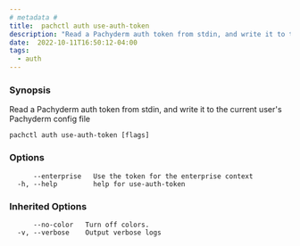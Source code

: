 ```yaml
---
# metadata # 
title:  pachctl auth use-auth-token
description: "Read a Pachyderm auth token from stdin, and write it to the current user's Pachyderm config file"
date:  2022-10-11T16:50:12-04:00
tags:
  - auth
---
```


### Synopsis

Read a Pachyderm auth token from stdin, and write it to the current user's Pachyderm config file

```
pachctl auth use-auth-token [flags]
```

### Options

```
      --enterprise   Use the token for the enterprise context
  -h, --help         help for use-auth-token
```

### Inherited Options

```
      --no-color   Turn off colors.
  -v, --verbose    Output verbose logs
```


